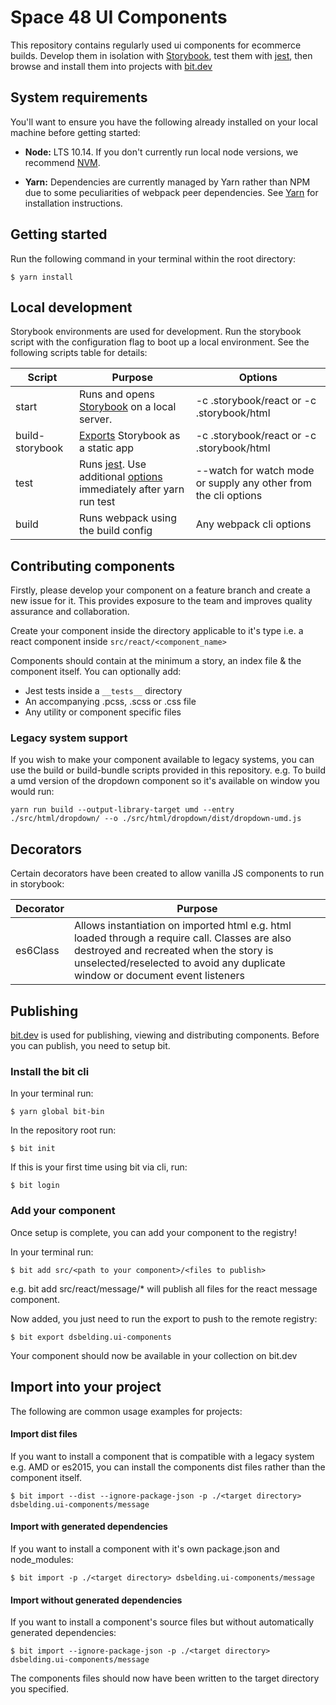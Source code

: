 # Space 48 UI Components

This repository contains regularly used ui components for ecommerce builds. Develop them in isolation with [Storybook](https://storybook.js.org/), test them with [jest](https://jestjs.io/), then browse and install them into projects with [bit.dev](http://bit.dev/)

## System requirements

You'll want to ensure you have the following already installed on your local machine before getting started:

* **Node:** LTS 10.14. If you don't currently run local node versions, we recommend [NVM](https://github.com/creationix/nvm).

* **Yarn:** Dependencies are currently managed by Yarn rather than NPM due to some peculiarities of webpack peer dependencies. See [Yarn](https://yarnpkg.com/lang/en/docs/install/#mac-stable) for installation instructions.

## Getting started

Run the following command in your terminal within the root directory:

```
$ yarn install
```

## Local development

Storybook environments are used for development. Run the storybook script with the configuration flag to boot up a local environment. See the following scripts table for details:

| Script  | Purpose | Options |
|---------|---|---|
| start | Runs and opens [Storybook](https://storybook.js.org/) on a local server. | -c .storybook/react or -c .storybook/html |
| build-storybook  | [Exports](https://storybook.js.org/docs/basics/exporting-storybook/) Storybook as a static app | -c .storybook/react or -c .storybook/html |
| test  | Runs [jest](https://jestjs.io/). Use additional [options](https://jestjs.io/docs/en/cli) immediately after yarn run test | --watch for watch mode or supply any other from the cli options |
| build | Runs webpack using the build config | Any webpack cli options |

## Contributing components
Firstly, please develop your component on a feature branch and create a new issue for it. This provides exposure to the team and improves quality assurance and collaboration.

Create your component inside the directory applicable to it's type i.e. a react component inside ```src/react/<component_name>```

Components should contain at the minimum a story, an index file & the component itself. You can optionally add:
- Jest tests inside a ```__tests__``` directory
- An accompanying .pcss, .scss or .css file
- Any utility or component specific files

### Legacy system support
If you wish to make your component available to legacy systems, you can use the build or build-bundle scripts provided in this repository. e.g. To build a umd version of the dropdown component so it's available on window you would run:

```
yarn run build --output-library-target umd --entry ./src/html/dropdown/ --o ./src/html/dropdown/dist/dropdown-umd.js
```

## Decorators
Certain decorators have been created to allow vanilla JS components to run in storybook:

| Decorator  | Purpose |
|---------|---|
| es6Class | Allows instantiation on imported html e.g. html loaded through a require call. Classes are also destroyed and recreated when the story is unselected/reselected to avoid any duplicate window or document event listeners |

## Publishing

[bit.dev](https://bit.dev) is used for publishing, viewing and distributing components. Before you can publish, you need to setup bit.

### Install the bit cli
In your terminal run:

```
$ yarn global bit-bin
```

In the repository root run:

```
$ bit init
```

If this is your first time using bit via cli, run:

```
$ bit login
```

### Add your component
Once setup is complete, you can add your component to the registry!

In your terminal run:
```
$ bit add src/<path to your component>/<files to publish>
```
e.g. bit add src/react/message/* will publish all files for the react message component.

Now added, you just need to run the export to push to the remote registry:
```
$ bit export dsbelding.ui-components
```
Your component should now be available in your collection on bit.dev


## Import into your project

The following are common usage examples for projects:

#### Import dist files
If you want to install a component that is compatible with a legacy system e.g. AMD or es2015, you can install the components dist files rather than the component itself.

```
$ bit import --dist --ignore-package-json -p ./<target directory> dsbelding.ui-components/message
```

#### Import with generated dependencies
If you want to install a component with it's own package.json and node_modules:

```
$ bit import -p ./<target directory> dsbelding.ui-components/message
```

#### Import without generated dependencies
If you want to install a component's source files but without automatically generated dependencies:
```
$ bit import --ignore-package-json -p ./<target directory> dsbelding.ui-components/message
```

The components files should now have been written to the target directory you specified.

